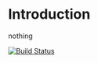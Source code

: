 # Introduction

nothing

[![Build Status](https://www.travis-ci.org/zhengjy8/gitbook.svg?branch=master)](https://www.travis-ci.org/zhengjy8/gitbook)